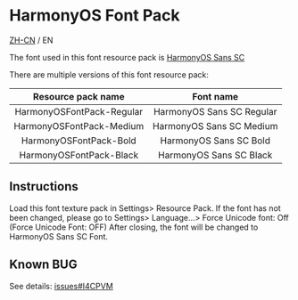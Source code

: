# HarmonyOS Font Pack

[ZH-CN](README.md) / EN

The font used in this font resource pack is [HarmonyOS Sans SC](https://developer.harmonyos.com/en/docs/design/des-guides/font-0000001157868583) 

There are multiple versions of this font resource pack:

|        Resource pack name         |         Font name          |
| :-----------------------: | :-----------------------: |
| HarmonyOSFontPack-Regular | HarmonyOS Sans SC Regular |
| HarmonyOSFontPack-Medium  | HarmonyOS Sans SC Medium  |
|  HarmonyOSFontPack-Bold   |  HarmonyOS Sans SC Bold   |
|  HarmonyOSFontPack-Black  |  HarmonyOS Sans SC Black  |

## Instructions

Load this font texture pack in Settings> Resource Pack. If the font has not been changed, 
please go to Settings> Language...> Force Unicode font: Off (Force Unicode Font: OFF) After closing, 
the font will be changed to HarmonyOS Sans SC Font.

## Known BUG

See details: [issues#I4CPVM](https://gitee.com/TexTrue/HarmonyOSFontPack/issues/I4CPVM)